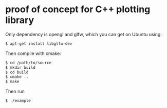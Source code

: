 # proof of concept for C++ plotting library

Only dependency is opengl and glfw, which you can get on Ubuntu using:

```bash
$ apt-get install libglfw-dev
```

Then compile with cmake:

```bash
$ cd /path/to/source
$ mkdir build
$ cd build
$ cmake ..
$ make
```

Then run


```bash
$ ./example
```

